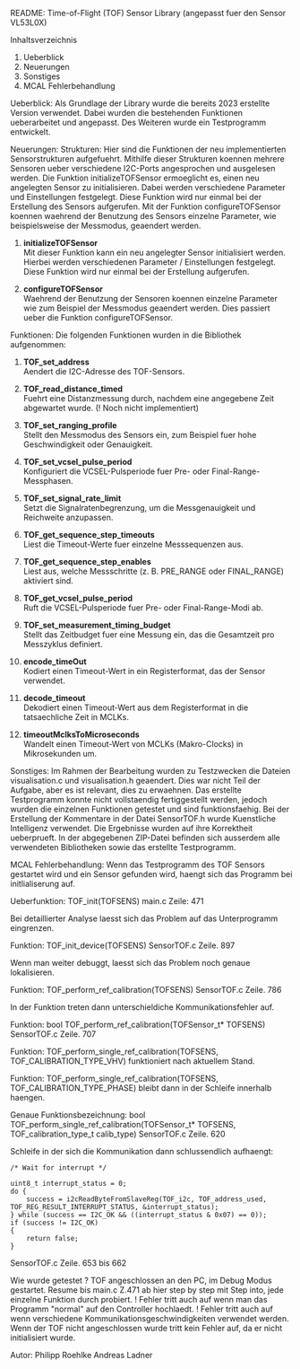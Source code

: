 README: Time-of-Flight (TOF) Sensor Library (angepasst fuer den Sensor VL53L0X)

Inhaltsverzeichnis
1. Ueberblick
2. Neuerungen
3. Sonstiges
4. MCAL Fehlerbehandlung

Ueberblick: 
Als Grundlage der Library wurde die bereits 2023 erstellte Version verwendet. Dabei wurden die bestehenden Funktionen ueberarbeitet und angepasst. 
Des Weiteren wurde ein Testprogramm entwickelt.

Neuerungen: 
Strukturen: 
Hier sind die Funktionen der neu implementierten Sensorstrukturen aufgefuehrt. 
Mithilfe dieser Strukturen koennen mehrere Sensoren ueber verschiedene I2C-Ports angesprochen und ausgelesen werden. 
Die Funktion initializeTOFSensor ermoeglicht es, einen neu angelegten Sensor zu initialisieren. Dabei werden verschiedene Parameter und Einstellungen festgelegt. 
Diese Funktion wird nur einmal bei der Erstellung des Sensors aufgerufen. Mit der Funktion configureTOFSensor koennen waehrend der Benutzung des Sensors einzelne Parameter, 
wie beispielsweise der Messmodus, geaendert werden.

1. **initializeTOFSensor**  
   Mit dieser Funktion kann ein neu angelegter Sensor initialisiert werden. Hierbei werden verschiedenen Parameter / Einstellungen festgelegt. 
   Diese Funktion wird nur einmal bei der Erstellung aufgerufen. 

2. **configureTOFSensor**  
   Waehrend der Benutzung der Sensoren koennen einzelne Parameter wie zum Beispiel der Messmodus geaendert werden. Dies passiert ueber die Funktion configureTOFSensor.


Funktionen:
Die folgenden Funktionen wurden in die Bibliothek aufgenommen:

1. **TOF_set_address**  
   Aendert die I2C-Adresse des TOF-Sensors.

2. **TOF_read_distance_timed**  
   Fuehrt eine Distanzmessung durch, nachdem eine angegebene Zeit abgewartet wurde.
   (! Noch nicht implementiert)

3. **TOF_set_ranging_profile**  
   Stellt den Messmodus des Sensors ein, zum Beispiel fuer hohe Geschwindigkeit oder Genauigkeit.

4. **TOF_set_vcsel_pulse_period**  
   Konfiguriert die VCSEL-Pulsperiode fuer Pre- oder Final-Range-Messphasen.

5. **TOF_set_signal_rate_limit**  
   Setzt die Signalratenbegrenzung, um die Messgenauigkeit und Reichweite anzupassen.

6. **TOF_get_sequence_step_timeouts**  
   Liest die Timeout-Werte fuer einzelne Messsequenzen aus.

7. **TOF_get_sequence_step_enables**  
   Liest aus, welche Messschritte (z. B. PRE_RANGE oder FINAL_RANGE) aktiviert sind.

8. **TOF_get_vcsel_pulse_period**  
   Ruft die VCSEL-Pulsperiode fuer Pre- oder Final-Range-Modi ab.

9. **TOF_set_measurement_timing_budget**  
   Stellt das Zeitbudget fuer eine Messung ein, das die Gesamtzeit pro Messzyklus definiert.

10. **encode_timeOut**  
    Kodiert einen Timeout-Wert in ein Registerformat, das der Sensor verwendet.

11. **decode_timeout**  
    Dekodiert einen Timeout-Wert aus dem Registerformat in die tatsaechliche Zeit in MCLKs.

12. **timeoutMclksToMicroseconds**  
    Wandelt einen Timeout-Wert von MCLKs (Makro-Clocks) in Mikrosekunden um.

Sonstiges: 
Im Rahmen der Bearbeitung wurden zu Testzwecken die Dateien visualisation.c und visualisation.h geaendert. 
Dies war nicht Teil der Aufgabe, aber es ist relevant, dies zu erwaehnen. Das erstellte Testprogramm konnte nicht vollstaendig fertiggestellt werden, 
jedoch wurden die einzelnen Funktionen getestet und sind funktionsfaehig. Bei der Erstellung der Kommentare in der Datei SensorTOF.h wurde Kuenstliche Intelligenz verwendet. 
Die Ergebnisse wurden auf ihre Korrektheit ueberprueft. In der abgegebenen ZIP-Datei befinden sich ausserdem alle verwendeten Bibliotheken sowie das erstellte Testprogramm.

MCAL Fehlerbehandlung:
Wenn das Testprogramm des TOF Sensors gestartet wird und ein Sensor gefunden wird, haengt sich das Programm bei initlialiserung auf. 

Ueberfunktion: TOF_init(TOFSENS)
main.c   Zeile: 471 

Bei detaillierter Analyse laesst sich das Problem auf das Unterprogramm eingrenzen. 

Funktion: TOF_init_device(TOFSENS)
SensorTOF.c    Zeile. 897

Wenn man weiter debuggt, laesst sich das Problem noch genaue lokalisieren.  

Funktion: TOF_perform_ref_calibration(TOFSENS)
SensorTOF.c    Zeile. 786

In der Funktion treten dann unterschieldiche Kommunikationsfehler auf. 

Funktion: bool TOF_perform_ref_calibration(TOFSensor_t* TOFSENS)
SensorTOF.c    Zeile. 707

Funktion: TOF_perform_single_ref_calibration(TOFSENS, TOF_CALIBRATION_TYPE_VHV)  funktioniert nach aktuellem Stand. 

Funktion: TOF_perform_single_ref_calibration(TOFSENS, TOF_CALIBRATION_TYPE_PHASE) bleibt dann in der Schleife innerhalb haengen. 

Genaue Funktionsbezeichnung: bool TOF_perform_single_ref_calibration(TOFSensor_t* TOFSENS, TOF_calibration_type_t calib_type)
SensorTOF.c    Zeile. 620

Schleife in der sich die Kommunikation dann schlussendlich aufhaengt:

    /* Wait for interrupt */

    uint8_t interrupt_status = 0;
    do {
        success = i2cReadByteFromSlaveReg(TOF_i2c, TOF_address_used, TOF_REG_RESULT_INTERRUPT_STATUS, &interrupt_status);
    } while (success == I2C_OK && ((interrupt_status & 0x07) == 0));
    if (success != I2C_OK)
    {
        return false;
    }

SensorTOF.c    Zeile. 653 bis 662

Wie wurde getestet ? 
TOF angeschlossen an den PC, im Debug Modus gestartet.
Resume bis main.c Z.471 ab hier step by step mit Step into, jede einzelne Funktion durch probiert. 
! Fehler tritt auch auf wenn man das Programm "normal" auf den Controller hochlaedt. 
! Fehler tritt auch auf wenn verschiedene Kommunikationsgeschwindigkeiten verwendet werden. 
Wenn der TOF nicht angeschlossen wurde tritt kein Fehler auf, da er nicht initialisiert wurde. 
 


Autor:
Philipp Roehlke 
Andreas Ladner

